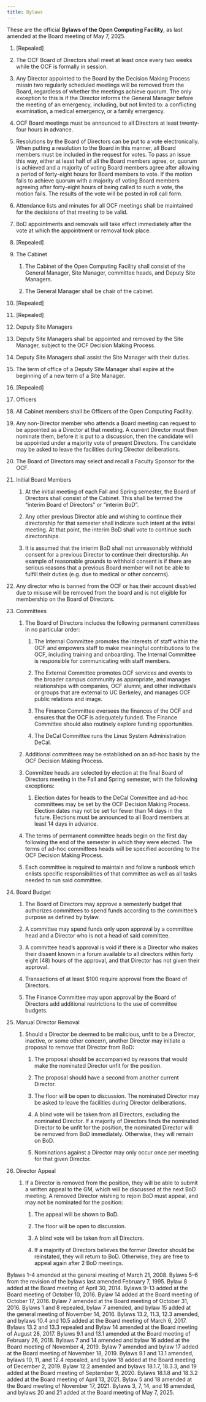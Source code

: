 ```yaml
---
title: Bylaws
---
```


These are the official **Bylaws of the Open Computing Facility**, as last
amended at the Board meeting of May 7, 2025.

1. [Repealed]

2. The OCF Board of Directors shall meet at least once every two weeks while
   the OCF is formally in session.

3. Any Director appointed to the Board by the Decision Making Process missin
   two regularly scheduled meetings will be removed from the Board, regardless
   of whether the meetings achieve quorum. The only exception to this is if the
   Director informs the General Manager before the meeting of an emergency,
   including, but not limited to: a conflicting examination, a medical emergency,
   or a family emergency.

4. OCF Board meetings must be announced to all Directors at least twenty-four
   hours in advance.

5. Resolutions by the Board of Directors can be put to a vote electronically.
   When putting a resolution to the Board in this manner, all Board members
   must be included in the request for votes. To pass an issue this way,
   either at least half of all the Board members agree, or, quorum is achieved
   and a majority of voting Board members agree after allowing a period of
   forty-eight hours for Board members to vote. If the motion fails to achieve
   quorum with a majority of voting Board members agreeing after forty-eight
   hours of being called to such a vote, the motion fails. The results of the
   vote will be posted in roll call form.

6. Attendance lists and minutes for all OCF meetings shall be maintained for
   the decisions of that meeting to be valid.

7. BoD appointments and removals will take effect immediately after the vote at
   which the appointment or removal took place.

8. [Repealed]

9. The Cabinet

   1. The Cabinet of the Open Computing Facility shall consist of the General
      Manager, Site Manager, committee heads, and Deputy Site Managers.

   2. The General Manager shall be chair of the cabinet.

10. [Repealed]

11. [Repealed]

12. Deputy Site Managers

   1. Deputy Site Managers shall be appointed and removed by the Site Manager,
      subject to the OCF Decision Making Process.

   2. Deputy Site Managers shall assist the Site Manager with their duties.

   3. The term of office of a Deputy Site Manager shall expire at the beginning
      of a new term of a Site Manager.

   4. [Repealed]

13. Officers

   1. All Cabinet members shall be Officers of the Open Computing Facility.

14. Any non-Director member who attends a Board meeting can request to be
    appointed as a Director at that meeting. A current Director must then
    nominate them, before it is put to a discussion, then the candidate will
    be appointed under a majority vote of present Directors. The candidate may
    be asked to leave the facilities during Director deliberations.

15. The Board of Directors may select and recall a Faculty Sponsor for the OCF.

16. Initial Board Members

    1. At the initial meeting of each Fall and Spring semester, the Board of
    Directors shall consist of the Cabinet. This shall be termed the “interim
    Board of Directors” or “interim BoD”.

    2. Any other previous Director able and wishing to continue their directorship
    for that semester shall indicate such intent at the initial meeting. At that
    point, the interim BoD shall vote to continue such directorships.

    3. It is assumed that the interim BoD shall not unreasonably withhold consent
    for a previous Director to continue their directorship. An example of reasonable
    grounds to withhold consent is if there are serious reasons that a previous
    Board member will not be able to fulfill their duties (e.g. due to medical or
    other concerns).

17. Any director who is banned from the OCF or has their account disabled due
    to misuse will be removed from the board and is not eligible for
    membership on the Board of Directors.

18. Committees

    1. The Board of Directors includes the following permanent committees in no particular order:

       1. The Internal Committee promotes the interests of staff within the
          OCF and empowers staff to make meaningful contributions to the OCF,
          including training and onboarding. The Internal Committee is
          responsible for communicating with staff members.

       2. The External Committee promotes OCF services and events to the broader
          campus community as appropriate, and manages relationships with companies,
          OCF alumni, and other individuals or groups that are external to
          UC Berkeley, and manages OCF public relations and image.

       3. The Finance Committee oversees the finances of the OCF and  ensures
          that the OCF is adequately funded. The Finance Committee should also
          routinely explore funding opportunities.

       4. The DeCal Committee runs the Linux System Administration DeCal.

    2. Additional committees may be established on an ad-hoc basis by the OCF
       Decision Making Process.

    3. Committee heads are selected by election at the final Board of
       Directors meeting in the Fall and Spring semester, with the following
       exceptions:

       1. Election dates for heads to the DeCal Committee and ad-hoc
          committees may be set by the OCF Decision Making Process. Election
          dates may not be set for fewer than 14 days in the future. Elections
          must be announced to all Board members at least 14 days in advance.

    4. The terms of permanent committee heads begin on the first day following
       the end of the semester in which they were elected. The terms of ad-hoc
       committees heads will be specified according to the OCF Decision Making
       Process.

    5. Each committee is required to maintain and follow a runbook which
       enlists specific responsibilities of that committee as well as all
       tasks needed to run said committee.

19. Board Budget

    1. The Board of Directors may approve a semesterly budget that authorizes
       committees to spend funds according to the committee’s purpose as defined
       by bylaw.

    2. A committee may spend funds only upon approval by a committee head and a
       Director who is not a head of said committee.

    3. A committee head’s approval is void if there is a Director who makes
       their dissent known in a forum available to all directors within forty
       eight (48) hours of the approval, and that Director has not given their
       approval.

    4. Transactions of at least $100 require approval from the Board of
       Directors.

    5. The Finance Committee may upon approval by the Board of Directors add
       additional restrictions to the use of committee budgets.

20. Manual Director Removal

    1. Should a Director be deemed to be malicious, unfit to be a Director,
    inactive, or some other concern, another Director may initiate a proposal to
    remove that Director from BoD:

       1. The proposal should be accompanied by reasons that would make the nominated
       Director unfit for the position.

       2. The proposal should have a second from another current Director.

       3. The floor will be open to discussion. The nominated Director may be asked
       to leave the facilities during Director deliberations.

       4. A blind vote will be taken from all Directors, excluding the nominated
       Director. If a majority of Directors finds the nominated Director to be unfit
       for the position, the nominated Director will be removed from BoD immediately.
       Otherwise, they will remain on BoD.

       5. Nominations against a Director may only occur once per meeting for that given Director.

21. Director Appeal

    1. If a Director is removed from the position, they will be able to submit a written
    appeal to the GM, which will be discussed at the next BoD meeting. A removed Director
    wishing to rejoin BoD must appeal, and may not be nominated for the position:

       1. The appeal will be shown to BoD.

       2. The floor will be open to discussion.

       3. A blind vote will be taken from all Directors.

       4. If a majority of Directors believes the former Director should be reinstated,
       they will return to BoD. Otherwise, they are free to appeal again after 2 BoD meetings.

Bylaws 1–4 amended at the general meeting of March 21, 2008. Bylaws 5–6 from
the revision of the bylaws last amended February 7, 1995. Bylaw 8 added at the
Board meeting of April 30, 2014. Bylaws 9–13 added at the Board meeting of
October 10, 2016. Bylaw 14 added at the Board meeting of October 17, 2016.
Bylaw 7 amended at the Board meeting of October 31, 2016. Bylaws 1 and 8
repealed, bylaw 7 amended, and bylaw 15 added at the general meeting of
November 14, 2016. Bylaws 13.2, 11.3, 12.3 amended, and bylaws 10.4 and 10.5
added at the Board meeting of March 6, 2017. Bylaws 13.2 and 13.3 repealed and
Bylaw 14 amended at the Board meeting of August 28, 2017. Bylaws 9.1 and 13.1
amended at the Board meeting of February 26, 2018. Bylaws 7 and 14 amended and
bylaw 16 added at the Board meeting of November 4, 2019. Bylaw 7 amended and
bylaw 17 added at the Board meeting of November 18, 2019. Bylaws 9.1 and 13.1
amended, bylaws 10, 11, and 12.4 repealed, and bylaw 18 added at the Board
meeting of December 2, 2019. Bylaw 12.2 amended and bylaws 18.1.7, 18.3.3,
and 19 added at the Board meeting of September 9, 2020. Bylaws 18.1.8 and
18.3.2 added at the Board meeting of April 13, 2021. Bylaw 5 and 18 amended
at the Board meeting of November 17, 2021. Bylaws 3, 7, 14, and 16 amended,
and bylaws 20 and 21 added at the Board meeting of May 7, 2025.
